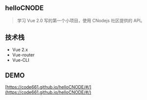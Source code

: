 ## helloCNODE
> 学习 Vue 2.0 写的第一个小项目，使用 CNodejs 社区提供的 API。

## 技术栈
- Vue 2.x
- Vue-router
- Vue-CLI

## DEMO
[https://code661.github.io/helloCNODE/#/](https://code661.github.io/helloCNODE/#/)
